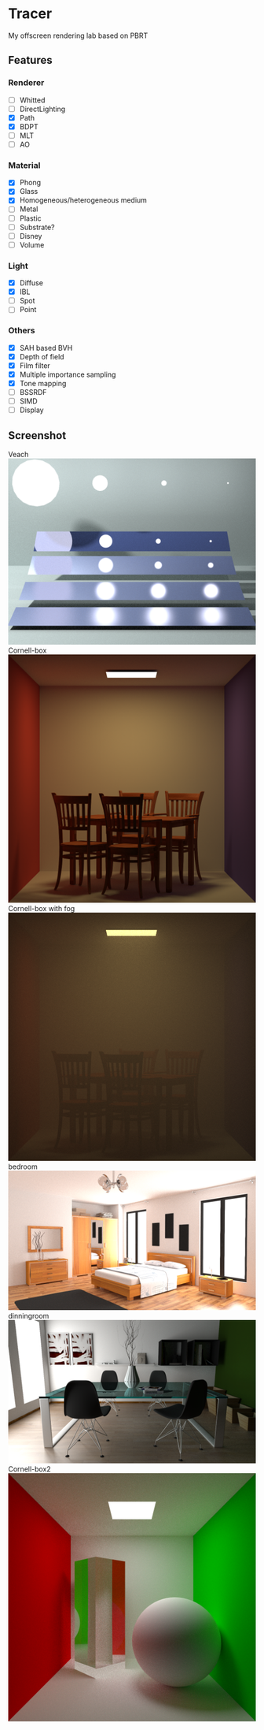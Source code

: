 # Tracer
My offscreen rendering lab based on PBRT

## Features
### Renderer
- [ ] Whitted
- [ ] DirectLighting
- [x] Path
- [x] BDPT
- [ ] MLT
- [ ] AO

### Material
- [x] Phong
- [x] Glass
- [x] Homogeneous/heterogeneous medium
- [ ] Metal
- [ ] Plastic
- [ ] Substrate?
- [ ] Disney
- [ ] Volume

### Light
- [x] Diffuse
- [x] IBL
- [ ] Spot
- [ ] Point
### Others
- [x] SAH based BVH
- [x] Depth of field
- [x] Film filter
- [x] Multiple importance sampling
- [x] Tone mapping
- [ ] BSSRDF
- [ ] SIMD
- [ ] Display
## Screenshot
Veach
![veach-mis](screenshot/tracer_veach-mis.png)
Cornell-box
![cornell-box](screenshot/tracer_cornel-box.png)
Cornell-box with fog
![cornell-box](screenshot/tracer_cornel-box_bdpt_vol_test.png)
bedroom
![bedroom](screenshot/tracer_bedroom.png)
dinningroom
![dinningroom](screenshot/tracer_diningroom.png)
Cornell-box2
![cornell-box](screenshot/tracer_cornellbox.png)


